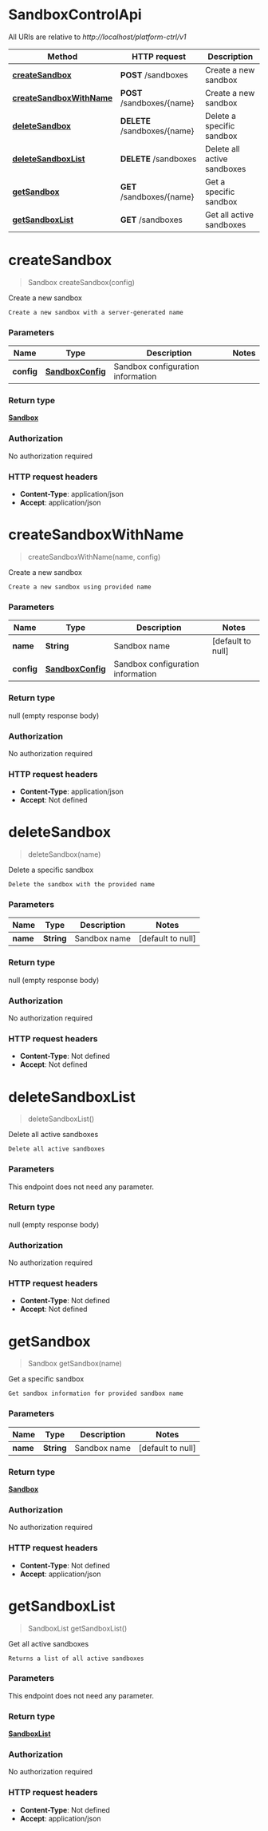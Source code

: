 # SandboxControlApi

All URIs are relative to *http://localhost/platform-ctrl/v1*

Method | HTTP request | Description
------------- | ------------- | -------------
[**createSandbox**](SandboxControlApi.md#createSandbox) | **POST** /sandboxes | Create a new sandbox
[**createSandboxWithName**](SandboxControlApi.md#createSandboxWithName) | **POST** /sandboxes/{name} | Create a new sandbox
[**deleteSandbox**](SandboxControlApi.md#deleteSandbox) | **DELETE** /sandboxes/{name} | Delete a specific sandbox
[**deleteSandboxList**](SandboxControlApi.md#deleteSandboxList) | **DELETE** /sandboxes | Delete all active sandboxes
[**getSandbox**](SandboxControlApi.md#getSandbox) | **GET** /sandboxes/{name} | Get a specific sandbox
[**getSandboxList**](SandboxControlApi.md#getSandboxList) | **GET** /sandboxes | Get all active sandboxes


<a name="createSandbox"></a>
# **createSandbox**
> Sandbox createSandbox(config)

Create a new sandbox

    Create a new sandbox with a server-generated name

### Parameters

Name | Type | Description  | Notes
------------- | ------------- | ------------- | -------------
 **config** | [**SandboxConfig**](../Models/SandboxConfig.md)| Sandbox configuration information |

### Return type

[**Sandbox**](../Models/Sandbox.md)

### Authorization

No authorization required

### HTTP request headers

- **Content-Type**: application/json
- **Accept**: application/json

<a name="createSandboxWithName"></a>
# **createSandboxWithName**
> createSandboxWithName(name, config)

Create a new sandbox

    Create a new sandbox using provided name

### Parameters

Name | Type | Description  | Notes
------------- | ------------- | ------------- | -------------
 **name** | **String**| Sandbox name | [default to null]
 **config** | [**SandboxConfig**](../Models/SandboxConfig.md)| Sandbox configuration information |

### Return type

null (empty response body)

### Authorization

No authorization required

### HTTP request headers

- **Content-Type**: application/json
- **Accept**: Not defined

<a name="deleteSandbox"></a>
# **deleteSandbox**
> deleteSandbox(name)

Delete a specific sandbox

    Delete the sandbox with the provided name

### Parameters

Name | Type | Description  | Notes
------------- | ------------- | ------------- | -------------
 **name** | **String**| Sandbox name | [default to null]

### Return type

null (empty response body)

### Authorization

No authorization required

### HTTP request headers

- **Content-Type**: Not defined
- **Accept**: Not defined

<a name="deleteSandboxList"></a>
# **deleteSandboxList**
> deleteSandboxList()

Delete all active sandboxes

    Delete all active sandboxes

### Parameters
This endpoint does not need any parameter.

### Return type

null (empty response body)

### Authorization

No authorization required

### HTTP request headers

- **Content-Type**: Not defined
- **Accept**: Not defined

<a name="getSandbox"></a>
# **getSandbox**
> Sandbox getSandbox(name)

Get a specific sandbox

    Get sandbox information for provided sandbox name

### Parameters

Name | Type | Description  | Notes
------------- | ------------- | ------------- | -------------
 **name** | **String**| Sandbox name | [default to null]

### Return type

[**Sandbox**](../Models/Sandbox.md)

### Authorization

No authorization required

### HTTP request headers

- **Content-Type**: Not defined
- **Accept**: application/json

<a name="getSandboxList"></a>
# **getSandboxList**
> SandboxList getSandboxList()

Get all active sandboxes

    Returns a list of all active sandboxes

### Parameters
This endpoint does not need any parameter.

### Return type

[**SandboxList**](../Models/SandboxList.md)

### Authorization

No authorization required

### HTTP request headers

- **Content-Type**: Not defined
- **Accept**: application/json

